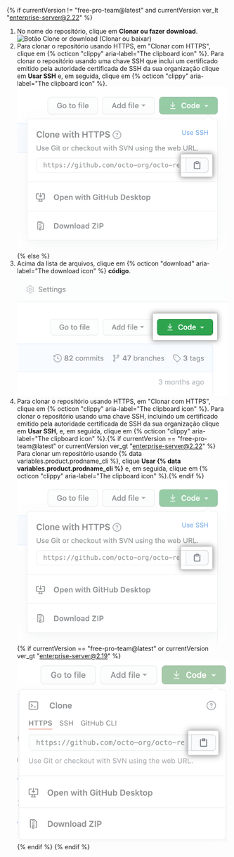 {% if currentVersion != "free-pro-team@latest" and currentVersion ver_lt "enterprise-server@2.22" %}
1. No nome do repositório, clique em **Clonar ou fazer download**. ![Botão Clone or download (Clonar ou baixar)](/assets/images/help/repository/clone-repo-clone-url-button.png)
2. Para clonar o repositório usando HTTPS, em "Clonar com HTTPS", clique em
{% octicon "clippy" aria-label="The clipboard icon" %}.
Para clonar o repositório usando uma chave SSH que inclui um certificado emitido pela autoridade certificada de SSH da sua organização clique em **Usar SSH** e, em seguida, clique em
{% octicon "clippy" aria-label="The clipboard icon" %}.
![Botão Clone URL (Clonar URL)](/assets/images/help/repository/https-url-clone.png)
{% else %}
1. Acima da lista de arquivos, clique em {% octicon "download" aria-label="The download icon" %} **código**. ![Botão de "Código"](/assets/images/help/repository/code-button.png)
1. Para clonar o repositório usando HTTPS, em "Clonar com HTTPS", clique em
{% octicon "clippy" aria-label="The clipboard icon" %}. Para clonar o repositório usando uma chave SSH, incluindo um certificado emitido pela autoridade certificada de SSH da sua organização clique em **Usar SSH**, e, em seguida, clique em {% octicon "clippy" aria-label="The clipboard icon" %}.{% if currentVersion == "free-pro-team@latest" or currentVersion ver_gt "enterprise-server@2.22" %} Para clonar um repositório usando {% data variables.product.prodname_cli %}, clique **Usar {% data variables.product.prodname_cli %}** e, em seguida, clique em {% octicon "clippy" aria-label="The clipboard icon" %}.{% endif %}
  ![O ícone da área de transferência para copiar a URL para clonar um repositório](/assets/images/help/repository/https-url-clone.png)
  {% if currentVersion == "free-pro-team@latest" or currentVersion ver_gt "enterprise-server@2.19" %}
  ![O ícone da área de transferência para copiar a URL para clonar um repositório com o CLI do GitHub](/assets/images/help/repository/https-url-clone-cli.png){% endif %}
{% endif %}
